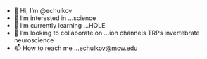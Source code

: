 - 👋 Hi, I’m @echulkov
- 👀 I’m interested in ...science
- 🌱 I’m currently learning ...HOLE
- 💞️ I’m looking to collaborate on ...ion channels TRPs invertebrate neuroscience
- 📫 How to reach me ...echulkov@mcw.edu

<!---
echulkov/echulkov is a ✨ special ✨ repository because its `README.md` (this file) appears on your GitHub profile.
You can click the Preview link to take a look at your changes.
--->

